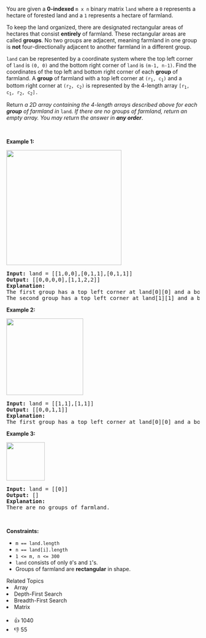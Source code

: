 <p>You are given a <strong>0-indexed</strong> <code>m x n</code> binary matrix <code>land</code> where a <code>0</code> represents a hectare of forested land and a <code>1</code> represents a hectare of farmland.</p>

<p>To keep the land organized, there are designated rectangular areas of hectares that consist <strong>entirely</strong> of farmland. These rectangular areas are called <strong>groups</strong>. No two groups are adjacent, meaning farmland in one group is <strong>not</strong> four-directionally adjacent to another farmland in a different group.</p>

<p><code>land</code> can be represented by a coordinate system where the top left corner of <code>land</code> is <code>(0, 0)</code> and the bottom right corner of <code>land</code> is <code>(m-1, n-1)</code>. Find the coordinates of the top left and bottom right corner of each <strong>group</strong> of farmland. A <strong>group</strong> of farmland with a top left corner at <code>(r<sub>1</sub>, c<sub>1</sub>)</code> and a bottom right corner at <code>(r<sub>2</sub>, c<sub>2</sub>)</code> is represented by the 4-length array <code>[r<sub>1</sub>, c<sub>1</sub>, r<sub>2</sub>, c<sub>2</sub>].</code></p>

<p>Return <em>a 2D array containing the 4-length arrays described above for each <strong>group</strong> of farmland in </em><code>land</code><em>. If there are no groups of farmland, return an empty array. You may return the answer in <strong>any order</strong></em>.</p>

<p>&nbsp;</p> 
<p><strong class="example">Example 1:</strong></p> 
<img alt="" src="https://assets.leetcode.com/uploads/2021/07/27/screenshot-2021-07-27-at-12-23-15-copy-of-diagram-drawio-diagrams-net.png" style="width: 300px; height: 300px;" /> 
<pre>
<strong>Input:</strong> land = [[1,0,0],[0,1,1],[0,1,1]]
<strong>Output:</strong> [[0,0,0,0],[1,1,2,2]]
<strong>Explanation:</strong>
The first group has a top left corner at land[0][0] and a bottom right corner at land[0][0].
The second group has a top left corner at land[1][1] and a bottom right corner at land[2][2].
</pre>

<p><strong class="example">Example 2:</strong></p> 
<img alt="" src="https://assets.leetcode.com/uploads/2021/07/27/screenshot-2021-07-27-at-12-30-26-copy-of-diagram-drawio-diagrams-net.png" style="width: 200px; height: 200px;" /> 
<pre>
<strong>Input:</strong> land = [[1,1],[1,1]]
<strong>Output:</strong> [[0,0,1,1]]
<strong>Explanation:</strong>
The first group has a top left corner at land[0][0] and a bottom right corner at land[1][1].
</pre>

<p><strong class="example">Example 3:</strong></p> 
<img alt="" src="https://assets.leetcode.com/uploads/2021/07/27/screenshot-2021-07-27-at-12-32-24-copy-of-diagram-drawio-diagrams-net.png" style="width: 100px; height: 100px;" /> 
<pre>
<strong>Input:</strong> land = [[0]]
<strong>Output:</strong> []
<strong>Explanation:</strong>
There are no groups of farmland.
</pre>

<p>&nbsp;</p> 
<p><strong>Constraints:</strong></p>

<ul> 
 <li><code>m == land.length</code></li> 
 <li><code>n == land[i].length</code></li> 
 <li><code>1 &lt;= m, n &lt;= 300</code></li> 
 <li><code>land</code> consists of only <code>0</code>'s and <code>1</code>'s.</li> 
 <li>Groups of farmland are <strong>rectangular</strong> in shape.</li> 
</ul>

<div><div>Related Topics</div><div><li>Array</li><li>Depth-First Search</li><li>Breadth-First Search</li><li>Matrix</li></div></div><br><div><li>👍 1040</li><li>👎 55</li></div>